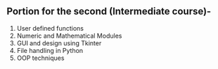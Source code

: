 ## Portion for the second (Intermediate course)-
1) User defined functions
2) Numeric and Mathematical Modules
3) GUI and design using Tkinter
4) File handling in Python
5) OOP techniques
